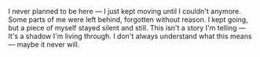 I never planned to be here — I just kept moving until I couldn't anymore.
Some parts of me were left behind, forgotten without reason.
I kept going, but a piece of myself stayed silent and still.
This isn't a story I'm telling — It's a shadow I'm living through.
I don't always understand what this means — maybe it never will.

